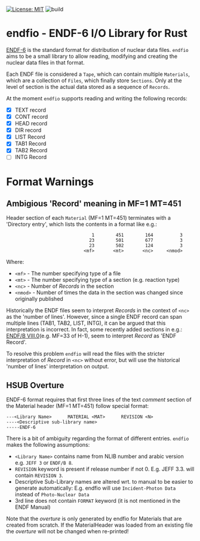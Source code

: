 [![License: MIT](https://img.shields.io/badge/License-MIT-green.svg)](https://opensource.org/licenses/MIT)
![build](https://github.com/Mikolaj-A-Kowalski/endfio/actions/workflows/build.yml/badge.svg)

# endfio - ENDF-6 I/O Library for Rust

[ENDF-6](https://www-nds.iaea.org/public/endf/endf-manual.pdf) is the
standard format for distribution of nuclear data files. `endfio` aims to be
a small library to allow reading, modifying and creating the nuclear data files
in that format.

Each ENDF file is considered a `Tape`, which can contain multiple `Materials`,
which are a collection of `Files`, which finally store `Sections`. Only at the
level of section is the actual data stored as a sequence of `Records`.

At the moment `endfio` supports reading and writing the following records:
- [x] TEXT record
- [x] CONT record
- [x] HEAD record
- [x] DIR record
- [x] LIST Record
- [x] TAB1 Record
- [x] TAB2 Record
- [ ] INTG Record

# Format Warnings

## Ambigious 'Record' meaning in MF=1 MT=451

Header section of each `Material` (MF=1 MT=451) terminates with a 'Directory
entry', which lists the contents in a format like e.g.:
```
                                1        451        164          3
                               23        501        677          3
                               23        502        124          3
                             <mf>       <mt>       <nc>     <nmod>
```
Where:
- `<mf>` - The number specifying type of a file
- `<mt>` - The number specifying type of a section (e.g. reaction type)
- `<nc>` - Number of *Records* in the section
- `<nmod>` - Number of times the data in the section was changed since
             originally published

Historically the ENDF files seem to interpret *Records* in the context of
`<nc>` as the 'number of lines'. However, since a single ENDF record can
span multiple lines (TAB1, TAB2, LIST, INTG), it can be argued that this
interpretation is incorrect. In fact, some recently added sections in e.g.:
[ENDF/B VIII.0](https://www.nndc.bnl.gov/endf-b8.0/)(e.g. MF=33 of H-1),
seem to interpret *Record* as 'ENDF Record'.

To resolve this problem `endfio` will read the files with the stricter
interpretation of *Record* in `<nc>` without error, but will use the
historical 'number of lines' interpretation on output.

## HSUB Overture
ENDF-6 format requires that first three lines of the text *comment* section
of the Material header (MF=1 MT=451) follow special format:
```
---<Library Name>      MATERIAL <MAT>      REVISION <N>
----<Descriptive sub-library name>
-----ENDF-6
```
There is a bit of ambiguity regarding the format of different
entries. `endfio` makes the following assumptions:
 - `<Library Name>` contains name from NLIB number and arabic version e.g. `JEFF 3` or `ENDF/B 8`.
 - `REVISION` keyword is present if release number if not 0. E.g. JEFF 3.3. will contain `REVISION 3`.
 - Descriptive Sub-Library names are altered wrt. to manual to be easier to generate automatically: E.g.
   endfio will use `Incident-Photon Data` instead of `Photo-Nuclear Data`
 - 3rd line does not contain `FORMAT` keyword (it is not mentioned in the ENDF Manual)

Note that the *overture* is only generated by endfio for Materials that are
created from scratch. If the MaterialHeader was loaded from an existing file
the *overture* will not be changed when re-printed!
